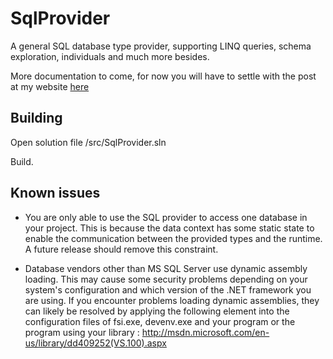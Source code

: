 # SqlProvider

A general SQL database type provider, supporting LINQ queries, schema exploration, individuals and much more besides.

More documentation to come, for now you will have to settle with the post at my website [here](http://pinksquirrellabs.com/post/2013/12/09/The-Erasing-SQL-type-provider.aspx)

## Building

Open solution file /src/SqlProvider.sln 

Build.

## Known issues

- You are only able to use the SQL provider to access one database in your project. This is because the data context has some static state to enable the communication between the provided types and the runtime. A future release should remove this constraint. 

- Database vendors other than MS SQL Server use dynamic assembly loading.  This may cause some security problems depending on your system's configuration and which version of the .NET framework you are using.  If you encounter problems loading dynamic assemblies, they can likely be resolved by applying the following element into the configuration files of  fsi.exe, devenv.exe and your program or the program using your library : http://msdn.microsoft.com/en-us/library/dd409252(VS.100).aspx


